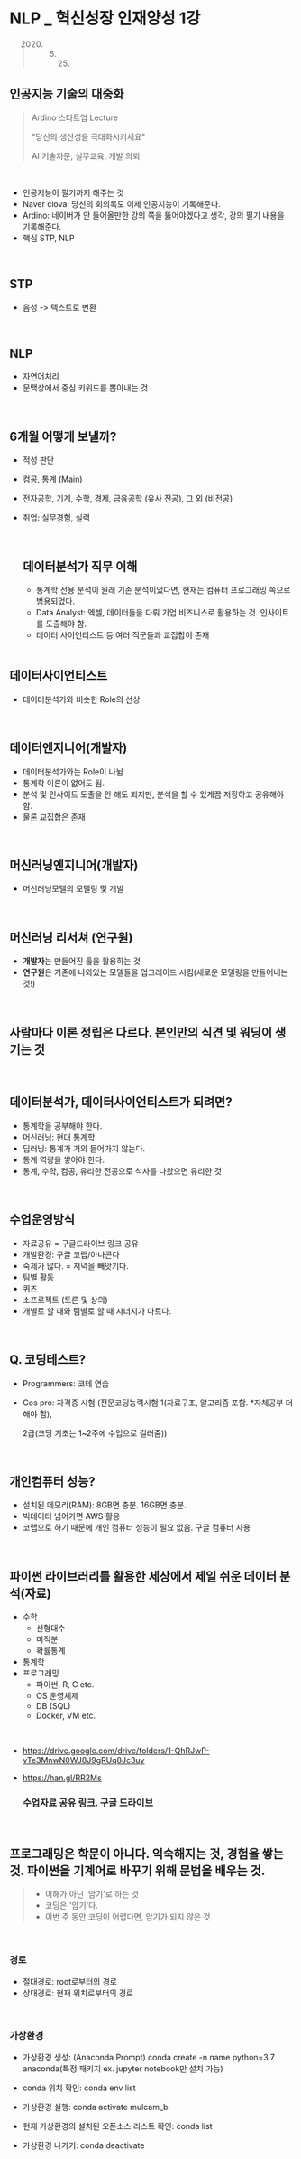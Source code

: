 # NLP _ 혁신성장 인재양성 1강

> 2020. 5. 25.

## 인공지능 기술의 대중화

> Ardino 스타트업 Lecture
>
> "당신의 생산성을 극대화시키세요"
>
>  AI 기술자문, 실무교육, 개발 의뢰

<br>

- 인공지능이 필기까지 해주는 것
- Naver clova: 당신의 회의록도 이제 인공지능이 기록해준다.
- Ardino: 네이버가 안 들어올만한 강의 쪽을 뚫어야겠다고 생각, 강의 필기 내용을 기록해준다.
- 핵심 STP, NLP

<br>

## STP

- 음성 -> 텍스트로 변환

<br>

## NLP

- 자연어처리
- 문맥상에서 중심 키워드를 뽑아내는 것

<br>

## 6개월 어떻게 보낼까?

- 적성 판단

- 컴공, 통계 (Main)

- 전자공학, 기계, 수학, 경제, 금융공학 (유사 전공), 그 외 (비전공)

- 취업: 실무경험, 실력

  <br>

  ## 데이터분석가 직무 이해

  - 통계학 전용 분석이 원래 기존 분석이었다면, 현재는 컴퓨터 프로그래밍 쪽으로 범용되었다.
  - Data Analyst: 엑셀, 데이터들을 다뤄 기업 비즈니스로 활용하는 것. 인사이트를 도출해야 함.
  - 데이터 사이언티스트 등 여러 직군들과 교집합이 존재

  <br>

## 데이터사이언티스트

- 데이터분석가와 비슷한 Role의 선상

<br>

## 데이터엔지니어(개발자)

- 데이터분석가와는 Role이 나뉨
- 통계학 이론이 없어도 됨.
- 분석 및 인사이트 도출을 안 해도 되지만, 분석을 할 수 있게끔 저장하고 공유해야 함.
- 물론 교집합은 존재

<br>

## 머신러닝엔지니어(개발자)

- 머신러닝모델의 모델링 및 개발

<br>

## 머신러닝 리서쳐 (연구원)

- **개발자**는 만들어진 툴을 활용하는 것
- **연구원**은 기존에 나와있는 모델들을 업그레이드 시킴(새로운 모델링을 만들어내는 것!)

<br>

## 사람마다 이론 정립은 다르다. 본인만의 식견 및 워딩이 생기는 것

<br>

## 데이터분석가, 데이터사이언티스트가 되려면?

- 통계학을 공부해야 한다.
- 머신러닝: 현대 통계학
- 딥러닝: 통계가 거의 들어가지 않는다.
- 통계 역량을 쌓아야 한다. 
- 통계, 수학, 컴공, 유리한 전공으로 석사를 나왔으면 유리한 것

<br>

## 수업운영방식

- 자료공유 = 구글드라이브 링크 공유
- 개발환경: 구글 코랩/아나콘다
- 숙제가 많다. = 저녁을 빼앗기다.
- 팀별 활동
- 퀴즈
- 소프로젝트 (토론 및 상의)
- 개별로 할 때와 팀별로 할 때 시너지가 다르다.

<br>

## Q. 코딩테스트?

- Programmers: 코테 연습

- Cos pro: 자격증 시험 (전문코딩능력시험 1(자료구조, 알고리즘 포함. *자체공부 더 해야 함),

  2급(코딩 기초는 1~2주에 수업으로 길러줌))

<br>

## 개인컴퓨터 성능?

- 설치된 메모리(RAM): 8GB면 충분. 16GB면 충분.
- 빅데이터 넘어가면 AWS 활용
- 코랩으로 하기 때문에 개인 컴퓨터 성능이 필요 없음. 구글 컴퓨터 사용

<br>

## 파이썬 라이브러리를 활용한 세상에서 제일 쉬운 데이터 분석(자료)

- 수학
  - 선형대수
  - 미적분
  - 확률통계
- 통계학
- 프로그래밍
  - 파이썬, R, C etc.
  - OS 운영체제
  - DB (SQL)
  - Docker, VM etc.

<br>

- https://drive.google.com/drive/folders/1-QhRJwP-vTe3MnwN0WJ8J9gRUq8Jc3uy

- https://han.gl/RR2Ms

  ### 수업자료 공유 링크. 구글 드라이브

<br>

## 프로그래밍은 학문이 아니다. 익숙해지는 것, 경험을 쌓는 것. 파이썬을 기계어로 바꾸기 위해 문법을 배우는 것.

> - 이해가 아닌 '암기'로 하는 것
> - 코딩은 '암기'다.
> - 이번 주 동안 코딩이 어렵다면, 암기가 되지 않은 것

<br>

### 경로

- 절대경로: root로부터의 경로
- 상대경로: 현재 위치로부터의 경로

<br>

### 가상환경

- 가상환경 생성: (Anaconda Prompt) conda create -n name python=3.7 anaconda(특정 패키지 ex. jupyter notebook만 설치 가능)

- conda 위치 확인: conda env list

- 가상환경 실행: conda activate mulcam_b

- 현재 가상환경의 설치된 오픈소스 리스트 확인: conda list

- 가상환경 나가기: conda deactivate

  













